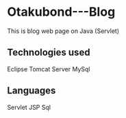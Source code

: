 # Otakubond---Blog
This is blog web page on Java (Servlet)

## Technologies used
Eclipse
Tomcat Server
MySql

## Languages
Servlet
JSP 
Sql 
